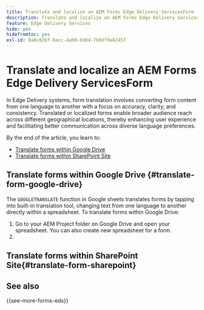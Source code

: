 ```yaml
---
title: Translate and localize an AEM Forms Edge Delivery ServicesForm
description: Translate and localize an AEM Forms Edge Delivery ServicesForm
feature: Edge Delivery Services
hide: yes
hidefromtoc: yes
exl-id: 8a0c826f-8acc-4a00-bd84-7b0df9a82457
---
```


# Translate and localize an AEM Forms Edge Delivery ServicesForm

In Edge Delivery systems, form translation involves converting form content from one language to another with a focus on accuracy, clarity, and consistency. Translated or localized forms enable broader audience reach across different geographical locations, thereby enhancing user experience and facilitating better communication across diverse language preferences. 


By the end of the article, you learn to:

* [Translate forms within Google Drive](#translate-form-google-drive)
* [Translate forms within SharePoint Site](#translate-form-sharepoint)

## Translate forms within Google Drive {#translate-form-google-drive}

The `GOOGLETRANSLATE` function in Google sheets translates forms by tapping into built-in translation tool, changing text from one language to another directly within a spreadsheet. To translate forms within Google Drive:

1. Go to your AEM Project folder on Google Drive and open your spreadsheet. You can also create new spreadsheet for a form.
1. 

## Translate forms within SharePoint Site{#translate-form-sharepoint}



## See also

{{see-more-forms-eds}}

